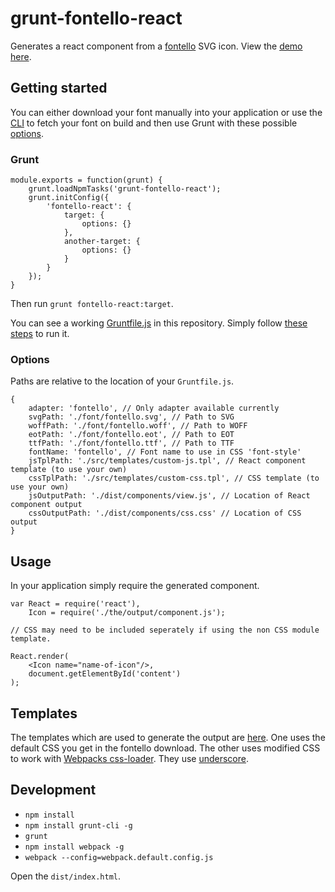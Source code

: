 # grunt-fontello-react

Generates a react component from a [fontello](http://fontello.com/) SVG icon.
View the [demo here](https://mderrick.github.io/grunt-fontello-react).

## Getting started

You can either download your font manually into your application or use the 
[CLI](https://github.com/paulyoung/fontello-cli) to fetch your font on build
and then use Grunt with these possible [options](#options).


### Grunt

```
module.exports = function(grunt) {
    grunt.loadNpmTasks('grunt-fontello-react');
    grunt.initConfig({
        'fontello-react': {
            target: {
                options: {}
            },
            another-target: {
                options: {}
            }
        }
    });
}
```

Then run `grunt fontello-react:target`.

You can see a working [Gruntfile.js](Gruntfile.js) in this repository. Simply follow [these steps](#development) to run it.


### Options

Paths are relative to the location of your `Gruntfile.js`.

```
{
    adapter: 'fontello', // Only adapter available currently
    svgPath: './font/fontello.svg', // Path to SVG
    woffPath: './font/fontello.woff', // Path to WOFF
    eotPath: './font/fontello.eot', // Path to EOT
    ttfPath: './font/fontello.ttf', // Path to TTF
    fontName: 'fontello', // Font name to use in CSS 'font-style'
    jsTplPath: './src/templates/custom-js.tpl', // React component template (to use your own)
    cssTplPath: './src/templates/custom-css.tpl', // CSS template (to use your own)
    jsOutputPath: './dist/components/view.js', // Location of React component output
    cssOutputPath: './dist/components/css.css' // Location of CSS output
}
```


## Usage

In your application simply require the generated component.

```
var React = require('react'),
    Icon = require('./the/output/component.js');

// CSS may need to be included seperately if using the non CSS module template.

React.render(
    <Icon name="name-of-icon"/>,
    document.getElementById('content')
);
```

## Templates

The templates which are used to generate the output are [here](src/templates).
One uses the default CSS you get in the fontello download. The other uses modified
CSS to work with [Webpacks css-loader](https://github.com/webpack/css-loader#local-scope).
They use [underscore](http://underscorejs.org/).


## Development 
- `npm install`
- `npm install grunt-cli -g`
- `grunt`
- `npm install webpack -g`
- `webpack --config=webpack.default.config.js`

Open the `dist/index.html`.